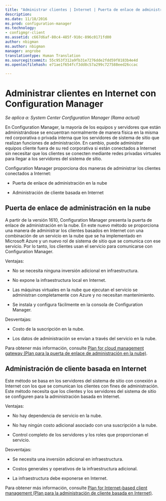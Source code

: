 ```yaml
---
title: "Administrar clientes | Internet | Puerta de enlace de administración en la nube | Microsoft Docs"
description: 
ms.date: 11/18/2016
ms.prod: configuration-manager
ms.technology:
- configmgr-client
ms.assetid: c667d6af-80c4-485f-910c-896c0171fd00
author: nbigman
ms.author: nbigman
manager: angrobe
translationtype: Human Translation
ms.sourcegitcommit: 55c953f312a9fb31e7276dde2fdd59f8183b4e4d
ms.openlocfilehash: e71ae1f654fcf3dd8c57a299c727588eed26ccac

---
```


# <a name="manage-clients-on-the-internet-with-configuration-manager"></a>Administrar clientes en Internet con Configuration Manager

*Se aplica a: System Center Configuration Manager (Rama actual)*

En Configuration Manager, la mayoría de los equipos y servidores que están administrándose se encuentran normalmente de manera física en la misma red corporativa o privada interna que los servidores de sistema de sitio que realizan funciones de administración. En cambio, puede administrar equipos cliente fuera de su red corporativa si están conectados a Internet sin necesitar que los clientes se conecten mediante redes privadas virtuales para llegar a los servidores del sistema de sitio.

Configuration Manager proporciona dos maneras de administrar los clientes conectados a Internet:

-   Puerta de enlace de administración en la nube

-   Administración de cliente basada en Internet

## <a name="cloud-management-gateway"></a>Puerta de enlace de administración en la nube

A partir de la versión 1610, Configuration Manager presenta la puerta de enlace de administración en la nube. En este nuevo método se proporciona una manera de administrar los clientes basados en Internet con una combinación de un servicio en la nube que se ha implementado en Microsoft Azure y un nuevo rol de sistema de sitio que se comunica con ese servicio. Por lo tanto, los clientes usan el servicio para comunicarse con Configuration Manager.

Ventajas:

-   No se necesita ninguna inversión adicional en infraestructura.

-   No expone la infraestructura local en Internet.

-   Las máquinas virtuales en la nube que ejecutan el servicio se administran completamente con Azure y no necesitan mantenimiento.

-   Se instala y configura fácilmente en la consola de Configuration Manager.

Desventajas:

-   Costo de la suscripción en la nube.

-   Los datos de administración se envían a través del servicio en la nube.

Para obtener más información, consulte [Plan for cloud management gateway (Plan para la puerta de enlace de administración en la nube)](plan-cloud-management-gateway.md).

## <a name="internet-based-client-management"></a>Administración de cliente basada en Internet

Este método se basa en los servidores del sistema de sitio con conexión a Internet con los que se comunican los clientes con fines de administración. Este método necesita que los clientes y los servidores del sistema de sitio se configuren para la administración basada en Internet.

Ventajas:

-   No hay dependencia de servicio en la nube.

-   No hay ningún costo adicional asociado con una suscripción a la nube.

-   Control completo de los servidores y los roles que proporcionan el servicio.

Desventajas:

-   Se necesita una inversión adicional en infraestructura.

-   Costos generales y operativos de la infraestructura adicional.

-   La infraestructura debe exponerse en Internet.

Para obtener más información, consulte [Plan for Internet-based client management (Plan para la administración de cliente basada en Internet)](plan-internet-based-client-management.md).



<!--HONumber=Dec16_HO3-->


